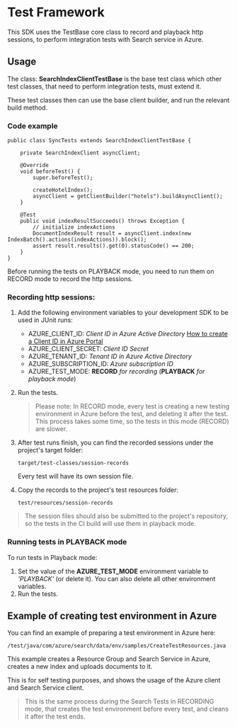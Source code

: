 # Test Framework

This SDK uses the TestBase core class to record and playback http sessions, to perform integration tests with Search service in Azure.

## Usage

The class: **SearchIndexClientTestBase** is the base test class which other test classes, that need to perform integration tests, must extend it.

These test classes then can use the base client builder, and run the relevant build method.

### Code example

```$java
public class SyncTests extends SearchIndexClientTestBase {

    private SearchIndexClient asyncClient;
    
    @Override
    void beforeTest() {
        super.beforeTest();

        createHotelIndex();
        asyncClient = getClientBuilder("hotels").buildAsyncClient();
    }

    @Test
    public void indexResultSucceeds() throws Exception {
        // initialize indexActions
        DocumentIndexResult result = asyncClient.index(new IndexBatch().actions(indexActions)).block();
        assert result.results().get(0).statusCode() == 200;
    }
}
```

Before running the tests on PLAYBACK mode, you need to run them on RECORD mode to record the http sessions.

### Recording http sessions:

1. Add the following environment variables to your development SDK to be used in JUnit runs:
    * AZURE_CLIENT_ID: *Client ID in Azure Active Directory* 
    [How to create a Client ID in Azure Portal](https://docs.microsoft.com/en-us/azure/active-directory/develop/quickstart-register-app)
	* AZURE_CLIENT_SECRET: *Client ID Secret*
	* AZURE_TENANT_ID: *Tenant ID in Azure Active Directory*
    * AZURE_SUBSCRIPTION_ID: *Azure subscription ID*
	* AZURE_TEST_MODE: **RECORD** *for recording* (**PLAYBACK** *for playback mode*)
	
2. Run the tests. 

    > Please note: In RECORD mode, every test is creating a new testing environment in Azure before the test, and deleting it after the test. This process takes some time, so the tests in this mode (RECORD) are slower.

3. After test runs finish, you can find the recorded sessions under the project's target folder: 

    `target/test-classes/session-records`
    
    Every test will have its own session file.

4. Copy the records to the project's test resources folder:
    
    `test/resources/session-records`

> The session files should also be submitted to the project's repository, so the tests in the CI build will use them in playback mode.

### Running tests in PLAYBACK mode

To run tests in Playback mode:

1. Set the value of the **AZURE_TEST_MODE** environment variable to *'PLAYBACK'* (or delete it). You can also delete all other environment variables.
2. Run the tests.

## Example of creating test environment in Azure

You can find an example of preparing a test environment in Azure here:

`/test/java/com/azure/search/data/env/samples/CreateTestResources.java`

This example creates a Resource Group and Search Service in Azure, creates a new index and uploads documents to it. 

This is for self testing purposes, and shows the usage of the Azure client and Search Service client.

> This is the same process during the Search Tests in RECORDING mode, that creates the test environment before every test, and cleans it after the test ends.
